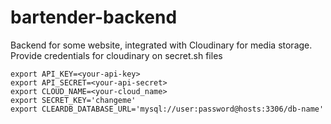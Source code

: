 # bartender-backend

Backend for some website, integrated with 
Cloudinary for media storage. Provide credentials for 
cloudinary on secret.sh files

```
export API_KEY=<your-api-key>
export API_SECRET=<your-api-secret>
export CLOUD_NAME=<your-cloud_name>
export SECRET_KEY='changeme'
export CLEARDB_DATABASE_URL='mysql://user:password@hosts:3306/db-name'
```